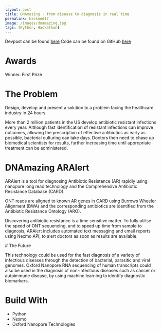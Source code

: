 ```yaml
---
layout: post
title: DNAmazing - from disease to diagnosis in real time
permalink: hackmed17
image: /images/dnamazing.jpg
tags: [Python, Hackathon]
---
```


Devpost can be found [here](https://devpost.com/software/dnamazing)
Code can be found on GitHub [here](https://github.com/HarrisonCooper/DNAmazing)

# Awards
Winner: First Prize

# The Problem

Design, develop and present a solution to a problem facing the healthcare industry in 24 hours.

More than 2 million patients in the US develop antibiotic resistant infections every year. Although fast identification of resistant infections can improve outcomes, allowing the prescription of effective antibiotics as early as possible, bacterial culturing can take days. Doctors then need to chase up biomedical scientists for results, further increasing time until appropriate treatment can be administered.

# DNAmazing ARAlert

ARAlert is a tool for diagnosing Antibiotic Resistance (AR) rapidly using nanopore long read technology and the Comprehensive Antibiotic Resistance Database (CARD).

ONT reads are aligned to known AR genes in CARD using Burrows Wheeler Alignment (BWA) and the corresponding antibiotics are identified from the Antibiotic Resistance Ontology (ARO).

Discovering antibiotic resistance is a time sensitive matter. To fully utilise the speed of ONT sequencing, and to speed up time from sample to diagnosis, ARAlert includes automated text messaging and email reports using Nexmo API, to alert doctors as soon as results are available.

# The Future

This technology could be used for the fast diagnosis of a variety of infectious diseases through the detection of bacterial, parasitic and viral genomes. Oxford Nanopore RNA sequencing of human transcripts could also be used in the diagnosis of non-infectious diseases such as cancer or autoimmune disease, by using machine learning to identify diagnostic biomarkers.

# Build With
* Python
* Nexmo
* Oxford Nanopore Technologies
